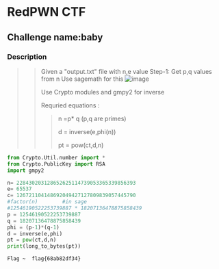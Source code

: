 # RedPWN CTF
## Challenge name:baby
### Description 
>> Given a "output.txt" file with n,e value 
Step-1: Get p,q values from n
>> Use sagemath for this
>> ![image](https://i.imgur.com/dAsfZ1N.png)
>> 
>> Use Crypto modules and gmpy2 for inverse
>> 
>> Requried equations :
  >>> n =p* q (p,q are primes)
  >>> 
  >>> d = inverse(e,phi(n))
  >>> 
  >>> pt = pow(ct,d,n)
```py
from Crypto.Util.number import * 
from Crypto.PublicKey import RSA 
import gmpy2                     

n= 228430203128652625114739053365339856393 
e= 65537 
c= 126721104148692049427127809839057445790  
#factor(n)        #in sage 
#12546190522253739887 * 18207136478875858439                      
p = 12546190522253739887   
q = 18207136478875858439 
phi = (p-1)*(q-1)          
d = inverse(e,phi)  
pt = pow(ct,d,n) 
print(long_to_bytes(pt))
```
``Flag ~  flag{68ab82df34}``
